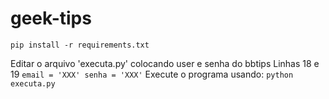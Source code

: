 # geek-tips

`pip install -r requirements.txt`

Editar o arquivo 'executa.py' colocando user e senha do bbtips
Linhas 18 e 19
``
email = 'XXX'
senha = 'XXX'
``
Execute o programa usando:
`python executa.py`
